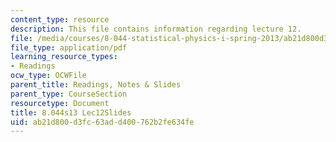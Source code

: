 ```yaml
---
content_type: resource
description: This file contains information regarding lecture 12.
file: /media/courses/8-044-statistical-physics-i-spring-2013/ab21d800d3fc63add400762b2fe634fe_MIT8_044S13_L12.pdf
file_type: application/pdf
learning_resource_types:
- Readings
ocw_type: OCWFile
parent_title: Readings, Notes & Slides
parent_type: CourseSection
resourcetype: Document
title: 8.044s13 Lec12Slides
uid: ab21d800-d3fc-63ad-d400-762b2fe634fe
---
```

